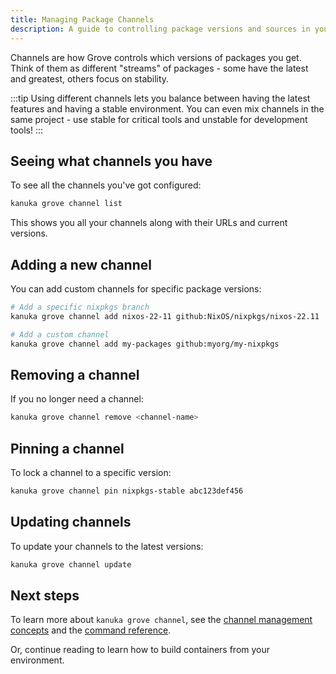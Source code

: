 ```yaml
---
title: Managing Package Channels
description: A guide to controlling package versions and sources in your Grove environment.
---
```


Channels are how Grove controls which versions of packages you get. Think of them as different "streams" of packages - some have the latest and greatest, others focus on stability.

:::tip
Using different channels lets you balance between having the latest features and having a stable environment. You can even mix channels in the same project - use stable for critical tools and unstable for development tools!
:::

## Seeing what channels you have

To see all the channels you've got configured:

```bash
kanuka grove channel list
```

This shows you all your channels along with their URLs and current versions.

## Adding a new channel

You can add custom channels for specific package versions:

```bash
# Add a specific nixpkgs branch
kanuka grove channel add nixos-22-11 github:NixOS/nixpkgs/nixos-22.11

# Add a custom channel
kanuka grove channel add my-packages github:myorg/my-nixpkgs
```

## Removing a channel

If you no longer need a channel:

```bash
kanuka grove channel remove <channel-name>
```

## Pinning a channel

To lock a channel to a specific version:

```bash
kanuka grove channel pin nixpkgs-stable abc123def456
```

## Updating channels

To update your channels to the latest versions:

```bash
kanuka grove channel update
```

## Next steps

To learn more about `kanuka grove channel`, see the [channel management concepts](/concepts/grove-channels) and the [command reference](/reference/references).

Or, continue reading to learn how to build containers from your environment.

